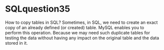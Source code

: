 # SQLquestion35
How to copy tables in SQL?
Sometimes, in SQL, we need to create an exact copy of an already defined (or created) table. MySQL enables you to perform this operation. Because we may need such duplicate tables for testing the data without having any impact on the original table and the data stored in it. 
